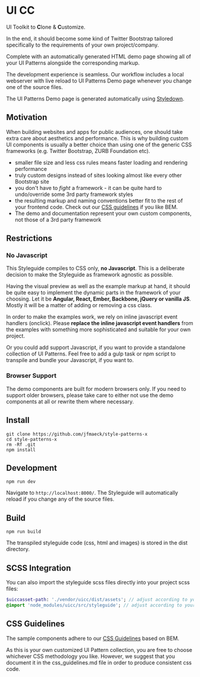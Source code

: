 # UI CC

UI Toolkit to **C**lone & **C**ustomize.

In the end, it should become some kind of Twitter Bootstrap tailored specifically to the requirements of your own project/company.

Complete with an automatically generated HTML demo page showing all of your UI Patterns alongside the corresponding markup.

The development experience is seamless. Our workflow includes a local webserver with live reload to UI Patterns Demo page whenever you change one of the source files.

The UI Patterns Demo page is generated automatically using [Styledown](https://github.com/styledown/styledown).


## Motivation

When building websites and apps for public audiences, one should take extra care about aesthetics and performance. This is why building custom UI components is usually a better choice than using one of the generic CSS frameworks (e.g. Twitter Bootstrap, ZURB Foundation etc).
 
* smaller file size and less css rules means faster loading and rendering performance
* truly custom designs instead of sites looking almost like every other Bootstrap site
* you don't have to *fight* a framework - it can be quite hard to undo/override some 3rd party framework styles
* the resulting markup and naming conventions better fit to the rest of your frontend code. Check out our [CSS guidelines](css_guidelines.md) if you like BEM. 
* The demo and documentation represent your own custom components, not those of a 3rd party framework

## Restrictions

### No Javascript

This Styleguide compiles to CSS only, **no Javascript**. This is a deliberate decision to make the Styleguide as framework agnostic as possible.

Having the visual preview as well as the example markup at hand, it should be quite easy to implement the dynamic parts in the framework of your choosing. Let it be **Angular, React, Ember, Backbone, jQuery or vanilla JS**. Mostly it will be a matter of adding or removing a css class.

In order to make the examples work, we rely on inline javascript event handlers (onclick). Please **replace the inline javascript event handlers** from the examples with something more sophisticated and suitable for your own project.

Or you could add support Javascript, if you want to provide a standalone collection of UI Patterns. Feel free to add a gulp task or npm script to transpile and bundle your Javascript, if you want to. 

### Browser Support

The demo components are built for modern browsers only. If you need to support older browsers, please take care to either not use the demo components at all or rewrite them where necessary. 


## Install

```
git clone https://github.com/jfmaeck/style-patterns-x
cd style-patterns-x
rm -Rf .git
npm install
```

## Development

```
npm run dev
```

Navigate to `http://localhost:8000/`. The Styleguide will automatically reload if you change any of the source files.

## Build

```
npm run build
```

The transpiled styleguide code (css, html and images) is stored in the dist directory. 

## SCSS Integration

You can also import the styleguide scss files directly into your project scss files:

```sass
$uiccasset-path: './vendor/uicc/dist/assets'; // adjust according to your environment
@import 'node_modules/uicc/src/styleguide'; // adjust according to your environment
```

## CSS Guidelines

The sample components adhere to our [CSS Guidelines](css_guidelines.md) based on BEM.

As this is your own customized UI Pattern collection, you are free to choose whichever CSS methodology you like. However, we suggest that you document it in the css_guidelines.md file in order to produce consistent css code.

